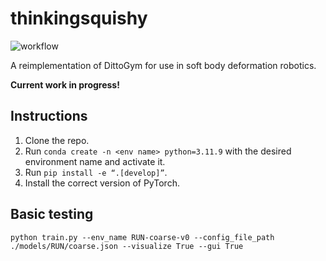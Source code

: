 # thinkingsquishy

![workflow](https://github.com/Alex-Lee-chang/thinkingsquishy/actions/workflows/ci.yml/badge.svg)

A reimplementation of DittoGym for use in soft body deformation robotics.

**Current work in progress!**

## Instructions
1. Clone the repo.
2. Run `conda create -n <env name> python=3.11.9` with the desired environment name and activate it.
3. Run `pip install -e “.[develop]”`.
4. Install the correct version of PyTorch.

## Basic testing
`python train.py --env_name RUN-coarse-v0 --config_file_path  ./models/RUN/coarse.json --visualize True --gui True`
